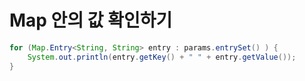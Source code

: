# Map 안의 값 확인하기
```java
for (Map.Entry<String, String> entry : params.entrySet() ) {
    System.out.println(entry.getKey() + " " + entry.getValue());
}
```
